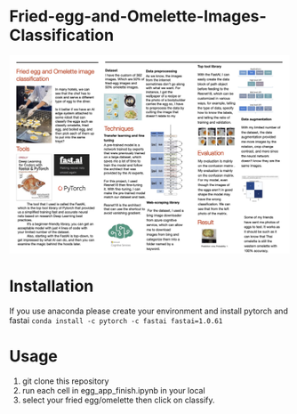 # Fried-egg-and-Omelette-Images-Classification
![alt text](https://github.com/tontosirikul/Fried-egg-and-Omelette-Images-Classification/blob/main/Egg-Classification.jpg?raw=true)
# Installation
If you use anaconda please create your environment and install pytorch and fastai
`conda install -c pytorch -c fastai fastai=1.0.61`
# Usage
1. git clone this repository
2. run each cell in egg_app_finish.ipynb in your local
3. select your fried egg/omelette then click on classify.
